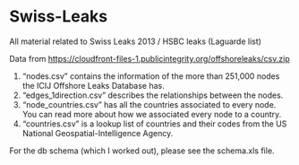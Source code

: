 # Swiss-Leaks
All material related to Swiss Leaks 2013 / HSBC leaks (Laguarde list)

Data from https://cloudfront-files-1.publicintegrity.org/offshoreleaks/csv.zip

1. “nodes.csv” contains the information of the more than 251,000 nodes the ICIJ Offshore Leaks Database has.
2. “edges_1direction.csv” describes the relationships between the nodes.
3. “node_countries.csv” has all the countries associated to every node. You can read more about how we associated every node to a country.
4. “countries.csv” is a lookup list of countries and their codes from the US National Geospatial-Intelligence Agency.

For the db schema (which I worked out), please see the schema.xls file.
